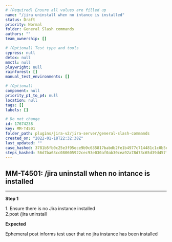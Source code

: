 ```yaml
---
# (Required) Ensure all values are filled up
name: "/jira uninstall when no intance is installed"
status: Draft
priority: Normal
folder: General Slash commands
authors: ""
team_ownership: []

# (Optional) Test type and tools
cypress: null
detox: null
mmctl: null
playwright: null
rainforest: []
manual_test_environments: []

# (Optional)
component: null
priority_p1_to_p4: null
location: null
tags: []
labels: []

# Do not change
id: 17674238
key: MM-T4501
folder_path: plugins/jira-v2/jira-server/general-slash-commands
created_on: "2022-01-18T22:32:38Z"
last_updated: ""
case_hashed: 3781b5fb0c25e3f95ece9b9c635817babdb2fe1b4977c714481c1c0b5e3d1302cc48e226d4b486cbc8a55e14290a4727
steps_hashed: 56d7ba63cc080605922cec93e030af0ab30cea92a78d73c65d39d457f783290a40ba724df19f68c9d91606d30e08e961
---
```


## MM-T4501: /jira uninstall when no intance is installed

---

**Step 1**

1\. Ensure there is no Jira instance installed\
2.post /jira uninstall

**Expected**

Ephemeral post informs test user that no jira instance has been installed
